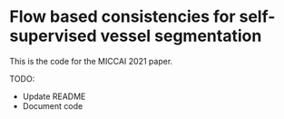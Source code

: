 # Flow based consistencies for self-supervised vessel segmentation

This is the code for the MICCAI 2021 paper.

TODO:
* Update README
* Document code